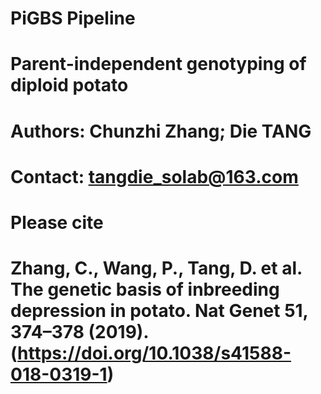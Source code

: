 # PiGBS Pipeline
# Parent-independent genotyping of diploid potato
# Authors: Chunzhi Zhang; Die TANG
# Contact: tangdie_solab@163.com


# Please cite
# Zhang, C., Wang, P., Tang, D. et al. The genetic basis of inbreeding depression in potato. Nat Genet 51, 374–378 (2019). (https://doi.org/10.1038/s41588-018-0319-1)

